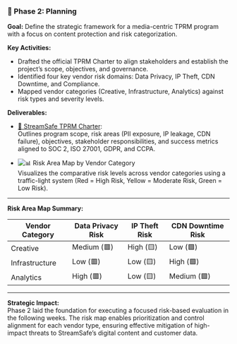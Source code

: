 ### 📘 Phase 2: Planning

**Goal:** Define the strategic framework for a media-centric TPRM program with a focus on content protection and risk categorization.

**Key Activities:**
- Drafted the official TPRM Charter to align stakeholders and establish the project’s scope, objectives, and governance.
- Identified four key vendor risk domains: Data Privacy, IP Theft, CDN Downtime, and Compliance.
- Mapped vendor categories (Creative, Infrastructure, Analytics) against risk types and severity levels.

**Deliverables:**
- [📄 StreamSafe TPRM Charter](https://github.com/Joney2025/StreamSafe-TPRM/blob/main/StreamSafe_TPRM_Charter.docx):  
  Outlines program scope, risk areas (PII exposure, IP leakage, CDN failure), objectives, stakeholder responsibilities, and success metrics aligned to SOC 2, ISO 27001, GDPR, and CCPA.

- ![📊 Risk Area Map by Vendor Category](https://github.com/Joney2025/StreamSafe-TPRM/blob/main/risk%20area%20map.png)  
  Visualizes the comparative risk levels across vendor categories using a traffic-light system (Red = High Risk, Yellow = Moderate Risk, Green = Low Risk).

---

**Risk Area Map Summary:**

| Vendor Category | Data Privacy Risk | IP Theft Risk | CDN Downtime Risk |
|------------------|-------------------|----------------|--------------------|
| Creative         | Medium (🟥)        | High (🟨)       | Low (🟩)            |
| Infrastructure   | Low (🟥)           | Low (🟨)        | High (🟩)           |
| Analytics        | High (🟥)          | Low (🟨)        | Medium (🟩)         |

---

**Strategic Impact:**  
Phase 2 laid the foundation for executing a focused risk-based evaluation in the following weeks. The risk map enables prioritization and control alignment for each vendor type, ensuring effective mitigation of high-impact threats to StreamSafe’s digital content and customer data.
